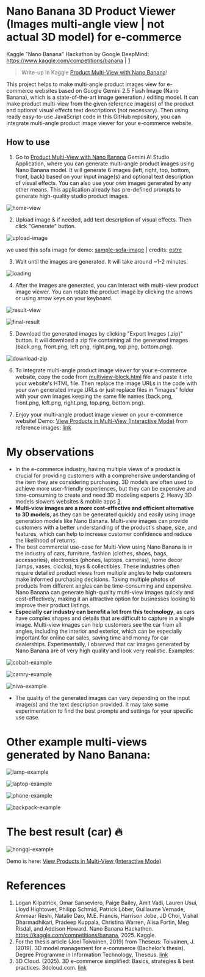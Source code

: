 # Nano Banana 3D Product Viewer (Images multi-angle view | not actual 3D model) for e-commerce

Kaggle "Nano Banana" Hackathon by Google DeepMind: https://www.kaggle.com/competitions/banana | [1](#references)

> Write-up in Kaggle [Product Multi-View with Nano Banana](https://www.kaggle.com/competitions/banana/writeups/product-multi-view-with-nano-banana)!

This project helps to make multi-angle product images view for e-commerce websites based on Google Gemini 2.5 Flash Image (Nano Banana), which is a state-of-the-art image generation / editing model. It can make product multi-view from the given reference image(s) of the product and optional visual effects text descriptions (not necessary). Then using ready easy-to-use JavaScript code in this GitHub repository, you can integrate multi-angle product image viewer for your e-commerce website.

## How to use

1. Go to [Product Multi-View with Nano Banana](https://ai.studio/apps/drive/1xoQrA5WbOE9DQx7xEXXH3EsJtEQPz5gs) Gemini AI Studio Application, where you can generate multi-angle product images using Nano Banana model. It will generate 6 images (left, right, top, bottom, front, back) based on your input image(s) and optional text description of visual effects. You can also use your own images generated by any other means. This application already has pre-defined prompts to generate high-quality studio product images.

![home-view](assets/home-view.png)

2. Upload image & if needed, add text description of visual effects. Then click "Generate" button. 

![upload-image](assets/settings-view.png)

we used this sofa image for demo: [sample-sofa-image](assets/reference-photo.webp) | credits: [estre](https://www.estre.in/collections/fabric-sofa)

3. Wait until the images are generated. It will take around ~1-2 minutes.

![loading](assets/loading-view.png)

4. After the images are generated, you can interact with multi-view product image viewer. You can rotate the product image by clicking the arrows or using arrow keys on your keyboard.

![result-view](assets/final-result.png)

![final-result](assets/final-result-multi-view.png)

5. Download the generated images by clicking "Export Images (.zip)" button. It will download a zip file containing all the generated images (back.png, front.png, left.png, right.png, top.png, bottom.png).

![download-zip](assets/result-files.png)

6. To integrate multi-angle product image viewer for your e-commerce website, copy the code from [multiview-block.html](multiview-block.html) file and paste it into your website's HTML file. Then replace the image URLs in the code with your own generated image URLs or just replace files in "images" folder with your own images keeping the same file names (back.png, front.png, left.png, right.png, top.png, bottom.png).

7. Enjoy your multi-angle product image viewer on your e-commerce website! Demo: [View Products in Multi-View (Interactive Mode)](https://silvermete0r.github.io/product-multi-view-integration-guide-nano-banana/) from reference images: [link](references/demo-references.rar)

# My observations

- In the e-commerce industry, having multiple views of a product is crucial for providing customers with a comprehensive understanding of the item they are considering purchasing. 3D models are often used to achieve more user-friendly experiences, but they can be expensive and time-consuming to create and need 3D modeling experts [2](#references). Heavy 3D models slowers websites & mobile apps [3](#references). 
 - **Multi-view images are a more cost-effective and efficient alternative to 3D models**, as they can be generated quickly and easily using image generation models like Nano Banana. Multi-view images can provide customers with a better understanding of the product's shape, size, and features, which can help to increase customer confidence and reduce the likelihood of returns.
- The best commercial use-case for Multi-View using Nano Banana is in the industry of cars, furniture, fashion (clothes, shoes, bags, accessories), electronics (phones, laptops, cameras), home decor (lamps, vases, clocks), toys & collectibles. These industries often require detailed product views from multiple angles to help customers make informed purchasing decisions. Taking multiple photos of products from different angles can be time-consuming and expensive. Nano Banana can generate high-quality multi-view images quickly and cost-effectively, making it an attractive option for businesses looking to improve their product listings.
- **Especially car industry can benefit a lot from this technology**, as cars have complex shapes and details that are difficult to capture in a single image. Multi-view images can help customers see the car from all angles, including the interior and exterior, which can be especially important for online car sales, saving time and money for car dealerships. Experimentally, I observed that car images generated by Nano Banana are of very high quality and look very realistic. Examples:

![cobalt-example](assets/cobalt-example.png)

![camry-example](assets/camry-example.png)

![niva-example](assets/niva-example.png)

- The quality of the generated images can vary depending on the input image(s) and the text description provided. It may take some experimentation to find the best prompts and settings for your specific use case.

# Other example multi-views generated by Nano Banana:

![lamp-example](assets/lamp-example.png)

![laptop-example](assets/laptop-example.png)

![phone-example](assets/phone-example.png)

![backpack-example](assets/backpack-example.png)

# The best result (car) 🔥

![hongqi-example](assets/hongqi-example.png)

Demo is here: [View Products in Multi-View (Interactive Mode)](https://silvermete0r.github.io/product-multi-view-integration-guide-nano-banana/)


# References

1. Logan Kilpatrick, Omar Sanseviero, Paige Bailey, Amit Vadi, Lauren Usui, Lloyd Hightower, Philipp Schmid, Patrick Löber, Guillaume Vernade, Ammaar Reshi, Natalie Dao, M.E. Francis, Harrison Jobe, JD Choi, Vishal Dharmadhikari, Pradeep Kuppala, Christina Warren, Alisa Fortin, Meg Risdal, and Addison Howard. Nano Banana Hackathon. https://kaggle.com/competitions/banana, 2025. Kaggle.
2. For the thesis article (Joel Toivainen, 2019) from Theseus:
Toivainen, J. (2019). 3D model management for e-commerce (Bachelor’s thesis). Degree Programme in Information Technology, Theseus. [link](https://www.theseus.fi/bitstream/handle/10024/172424/Toivainen_Joel.pdf)
3. 3D Cloud. (2025). 3D e-commerce simplified: Basics, strategies & best practices. 3dcloud.com. [link](https://3dcloud.com/3d-e-commerce/)